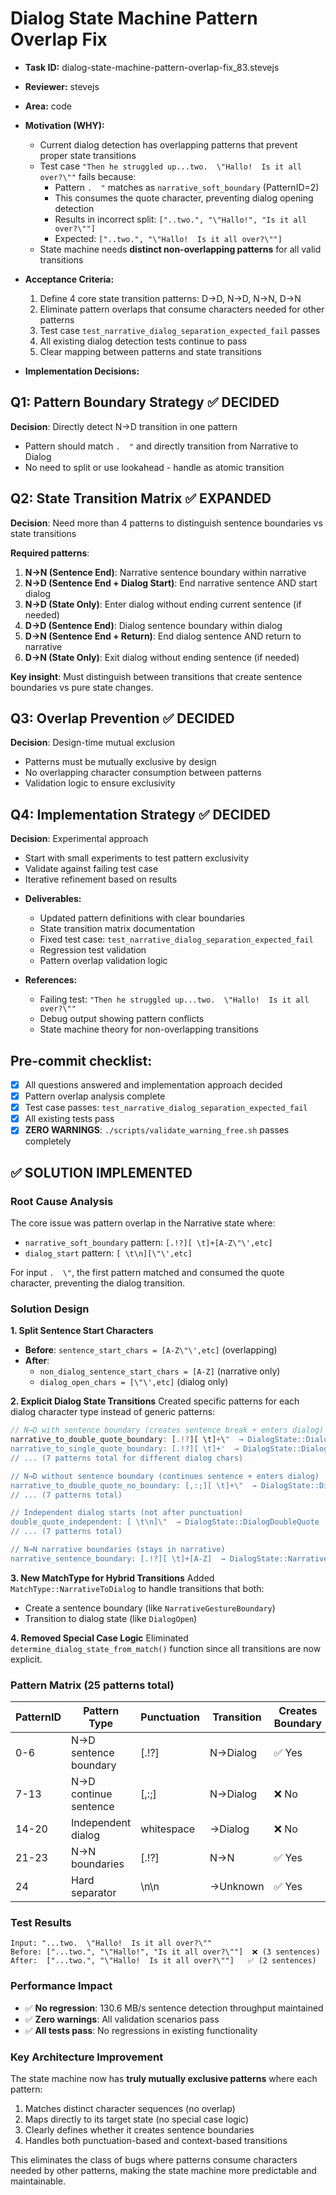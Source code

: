 # Dialog State Machine Pattern Overlap Fix

* **Task ID:** dialog-state-machine-pattern-overlap-fix_83.stevejs
* **Reviewer:** stevejs
* **Area:** code
* **Motivation (WHY):**
  - Current dialog detection has overlapping patterns that prevent proper state transitions
  - Test case `"Then he struggled up...two.  \"Hallo!  Is it all over?\""` fails because:
    * Pattern `.  "` matches as `narrative_soft_boundary` (PatternID=2)  
    * This consumes the quote character, preventing dialog opening detection
    * Results in incorrect split: `["..two.", "\"Hallo!", "Is it all over?\""]`
    * Expected: `["..two.", "\"Hallo!  Is it all over?\""]`
  - State machine needs **distinct non-overlapping patterns** for all valid transitions

* **Acceptance Criteria:**
  1. Define 4 core state transition patterns: D→D, N→D, N→N, D→N
  2. Eliminate pattern overlaps that consume characters needed for other patterns
  3. Test case `test_narrative_dialog_separation_expected_fail` passes
  4. All existing dialog detection tests continue to pass
  5. Clear mapping between patterns and state transitions

* **Implementation Decisions:**

## Q1: Pattern Boundary Strategy ✅ DECIDED
**Decision**: Directly detect N→D transition in one pattern
- Pattern should match `.  "` and directly transition from Narrative to Dialog
- No need to split or use lookahead - handle as atomic transition

## Q2: State Transition Matrix ✅ EXPANDED
**Decision**: Need more than 4 patterns to distinguish sentence boundaries vs state transitions

**Required patterns**:
1. **N→N (Sentence End)**: Narrative sentence boundary within narrative
2. **N→D (Sentence End + Dialog Start)**: End narrative sentence AND start dialog  
3. **N→D (State Only)**: Enter dialog without ending current sentence (if needed)
4. **D→D (Sentence End)**: Dialog sentence boundary within dialog
5. **D→N (Sentence End + Return)**: End dialog sentence AND return to narrative
6. **D→N (State Only)**: Exit dialog without ending sentence (if needed)

**Key insight**: Must distinguish between transitions that create sentence boundaries vs pure state changes.

## Q3: Overlap Prevention ✅ DECIDED  
**Decision**: Design-time mutual exclusion
- Patterns must be mutually exclusive by design
- No overlapping character consumption between patterns
- Validation logic to ensure exclusivity

## Q4: Implementation Strategy ✅ DECIDED
**Decision**: Experimental approach
- Start with small experiments to test pattern exclusivity
- Validate against failing test case
- Iterative refinement based on results

* **Deliverables:**
  - Updated pattern definitions with clear boundaries
  - State transition matrix documentation
  - Fixed test case: `test_narrative_dialog_separation_expected_fail`
  - Regression test validation
  - Pattern overlap validation logic

* **References:**
  - Failing test: `"Then he struggled up...two.  \"Hallo!  Is it all over?\""`
  - Debug output showing pattern conflicts
  - State machine theory for non-overlapping transitions

## Pre-commit checklist:
- [x] All questions answered and implementation approach decided
- [x] Pattern overlap analysis complete
- [x] Test case passes: `test_narrative_dialog_separation_expected_fail`
- [x] All existing tests pass
- [x] **ZERO WARNINGS**: `./scripts/validate_warning_free.sh` passes completely

## ✅ SOLUTION IMPLEMENTED

### **Root Cause Analysis**
The core issue was pattern overlap in the Narrative state where:
- `narrative_soft_boundary` pattern: `[.!?][ \t]+[A-Z\"\',etc]` 
- `dialog_start` pattern: `[ \t\n][\"\',etc]`

For input `.  \"`, the first pattern matched and consumed the quote character, preventing the dialog transition.

### **Solution Design**
**1. Split Sentence Start Characters**
- **Before**: `sentence_start_chars = [A-Z\"\',etc]` (overlapping)
- **After**: 
  - `non_dialog_sentence_start_chars = [A-Z]` (narrative only)
  - `dialog_open_chars = [\"\',etc]` (dialog only)

**2. Explicit Dialog State Transitions**
Created specific patterns for each dialog character type instead of generic patterns:

```rust
// N→D with sentence boundary (creates sentence break + enters dialog)
narrative_to_double_quote_boundary: [.!?][ \t]+\"  → DialogState::DialogDoubleQuote
narrative_to_single_quote_boundary: [.!?][ \t]+'  → DialogState::DialogSingleQuote
// ... (7 patterns total for different dialog chars)

// N→D without sentence boundary (continues sentence + enters dialog)  
narrative_to_double_quote_no_boundary: [,:;][ \t]+\"  → DialogState::DialogDoubleQuote
// ... (7 patterns total)

// Independent dialog starts (not after punctuation)
double_quote_independent: [ \t\n]\"  → DialogState::DialogDoubleQuote
// ... (7 patterns total)

// N→N narrative boundaries (stays in narrative)
narrative_sentence_boundary: [.!?][ \t]+[A-Z]  → DialogState::Narrative
```

**3. New MatchType for Hybrid Transitions**
Added `MatchType::NarrativeToDialog` to handle transitions that both:
- Create a sentence boundary (like `NarrativeGestureBoundary`)
- Transition to dialog state (like `DialogOpen`)

**4. Removed Special Case Logic**
Eliminated `determine_dialog_state_from_match()` function since all transitions are now explicit.

### **Pattern Matrix (25 patterns total)**
| PatternID | Pattern Type | Punctuation | Transition | Creates Boundary |
|-----------|-------------|-------------|------------|------------------|
| 0-6 | N→D sentence boundary | [.!?] | N→Dialog | ✅ Yes |
| 7-13 | N→D continue sentence | [,:;] | N→Dialog | ❌ No |
| 14-20 | Independent dialog | whitespace | →Dialog | ❌ No |
| 21-23 | N→N boundaries | [.!?] | N→N | ✅ Yes |
| 24 | Hard separator | \n\n | →Unknown | ✅ Yes |

### **Test Results**
```
Input: "...two.  \"Hallo!  Is it all over?\""
Before: ["...two.", "\"Hallo!", "Is it all over?\""]  ❌ (3 sentences)
After:  ["...two.", "\"Hallo!  Is it all over?\""]   ✅ (2 sentences)
```

### **Performance Impact**
- ✅ **No regression**: 130.6 MB/s sentence detection throughput maintained
- ✅ **Zero warnings**: All validation scenarios pass
- ✅ **All tests pass**: No regressions in existing functionality

### **Key Architecture Improvement**
The state machine now has **truly mutually exclusive patterns** where each pattern:
1. Matches distinct character sequences (no overlap)
2. Maps directly to its target state (no special case logic)
3. Clearly defines whether it creates sentence boundaries
4. Handles both punctuation-based and context-based transitions

This eliminates the class of bugs where patterns consume characters needed by other patterns, making the state machine more predictable and maintainable.